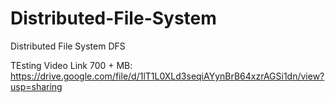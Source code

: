 # Distributed-File-System
Distributed File System DFS


TEsting Video Link 700 + MB: https://drive.google.com/file/d/1lT1L0XLd3seqiAYynBrB64xzrAGSi1dn/view?usp=sharing
